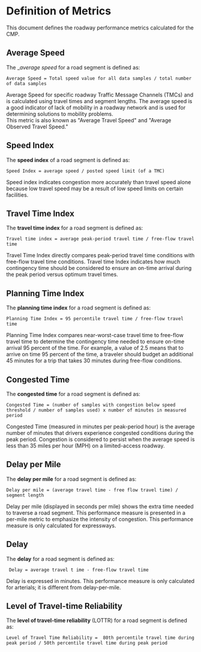 # Definition of Metrics
This document defines the roadway performance metrics calculated for the CMP.

## Average Speed
The __average speed_ for a road segment is defined as:
```
Average Speed = Total speed value for all data samples / total number of data samples
```
Average Speed for specific roadway Traffic Message Channels (TMCs) and is calculated using travel times and segment lengths. 
The average speed is a good indicator of lack of mobility in a roadway network and is used for determining solutions to mobility problems.  
This metric is also known as "Average Travel Speed" and "Average Observed Travel Speed."

## Speed Index
The __speed index__ of a road segment is defined as:
```
Speed Index = average speed / posted speed limit (of a TMC)
```
Speed index indicates congestion more accurately than travel speed alone because low travel speed may be a result of low speed limits on certain facilities.

## Travel Time Index
The __travel time index__ for a road segment is defined as:
```
Travel time index = average peak-period travel time / free-flow travel time
```
Travel Time Index directly compares peak-period travel time conditions with free-flow travel time conditions. 
Travel time Index indicates how much contingency time should be considered to ensure an on-time arrival during the peak period versus optimum travel times.

## Planning Time Index
The __planning time index__ for a road segment is defined as:
```
Planning Time Index = 95 percentile travel time / free-flow travel time
```
Planning Time Index compares near-worst-case travel time to free-flow travel time to determine the contingency time needed to ensure on-time arrival 95 percent of the time. 
For example, a value of 2.5 means that to arrive on time 95 percent of the time, a traveler should budget an additional 45 minutes for a trip that takes 30 minutes during free-flow conditions.

## Congested Time
The __congested time__ for a road segment is defined as:
```
Congested Time = (number of samples with congestion below speed threshold / number of samples used) x number of minutes in measured period
```
Congested Time (measured in minutes per peak-period hour) is the average number of minutes that drivers experience congested conditions during the peak period. 
Congestion is considered to persist when the average speed is less than 35 miles per hour (MPH) on a limited-access roadway.

## Delay per Mile
The __delay per mile__ for a road segment is defined as:
```
Delay per mile = (average travel time - free flow travel time) / segment length
```
Delay per mile (displayed in seconds per mile) shows the extra time needed to traverse a road segment. 
This performance measure is presented in a per-mile metric to emphasize the intensity of congestion.
This performance measure is only calculated for expressways.

## Delay
The __delay__ for a road segment is defined as:
```
 Delay = average travel t ime - free-flow travel time
``` 
Delay is expressed in minutes. 
This performance measure is only calculated for arterials; it is different from delay-per-mile.

## Level of Travel-time Reliability
The __level of travel-time reliability__ \(LOTTR\) for a road segment is defined as:
```
Level of Travel Time Reliability =  80th percentile travel time during peak period / 50th percentile travel time during peak period
```













